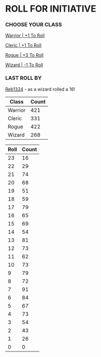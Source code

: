 # ROLL FOR INITIATIVE
### CHOOSE YOUR CLASS

[Warrior | +1 To Roll](https://github.com/benjaminsampica/benjaminsampica/issues/new?title=roll%7Cwarrior&body=Just+click+%27Submit+new+issue%27.)

[Cleric | +1 To Roll](https://github.com/benjaminsampica/benjaminsampica/issues/new?title=roll%7Ccleric&body=Just+click+%27Submit+new+issue%27.)

[Rogue | +3 To Roll](https://github.com/benjaminsampica/benjaminsampica/issues/new?title=roll%7Crogue&body=Just+click+%27Submit+new+issue%27.)

[Wizard | -1 To Roll](https://github.com/benjaminsampica/benjaminsampica/issues/new?title=roll%7Cwizard&body=Just+click+%27Submit+new+issue%27.)
### LAST ROLL BY
[Reb1324](https://www.github.com/Reb1324) - as a wizard rolled a 16!

|Class|Count|
|-|-|
|Warrior|421|
|Cleric|331|
|Rogue|422|
|Wizard|268|

|Roll|Count|
|-|-|
|23|16
|22|29
|21|74
|20|68
|19|51
|18|59
|17|79
|16|65
|15|69
|14|54
|13|81
|12|73
|11|62
|10|73
|9|79
|8|72
|7|91
|6|84
|5|67
|4|73
|3|54
|2|43
|1|26
|0|0
